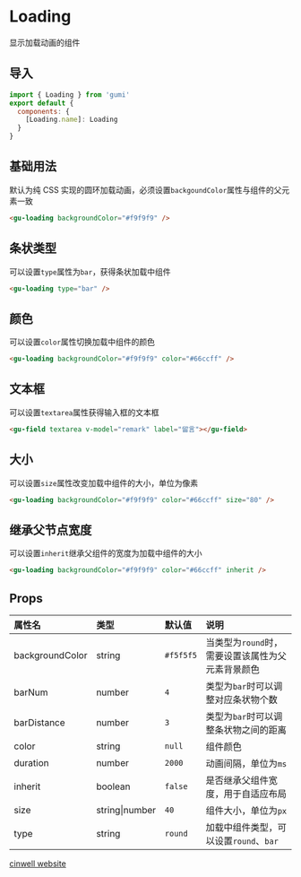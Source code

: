 # Loading

显示加载动画的组件

<div class="mdoc">
<div class="mdoc-main">

## 导入

```js
import { Loading } from 'gumi'
export default {
  components: {
    [Loading.name]: Loading
  }
}
```

## 基础用法

默认为纯 CSS 实现的圆环加载动画，必须设置`backgoundColor`属性与组件的父元素一致

```html
<gu-loading backgroundColor="#f9f9f9" />
```

## 条状类型

可以设置`type`属性为`bar`，获得条状加载中组件

```html
<gu-loading type="bar" />
```

## 颜色

可以设置`color`属性切换加载中组件的颜色

```html
<gu-loading backgroundColor="#f9f9f9" color="#66ccff" />
```

## 文本框

可以设置`textarea`属性获得输入框的文本框

```html
<gu-field textarea v-model="remark" label="留言"></gu-field>
```

## 大小

可以设置`size`属性改变加载中组件的大小，单位为像素

```html
<gu-loading backgroundColor="#f9f9f9" color="#66ccff" size="80" />
```

## 继承父节点宽度

可以设置`inherit`继承父组件的宽度为加载中组件的大小

```html
<gu-loading backgroundColor="#f9f9f9" color="#66ccff" inherit />
```



## Props

| 属性名          | 类型           | 默认值    | 说明                                              |
| :-------------- | :------------- | :-------- | :------------------------------------------------ |
| backgroundColor | string         | `#f5f5f5` | 当类型为`round`时，需要设置该属性为父元素背景颜色 |
| barNum          | number         | `4`       | 类型为`bar`时可以调整对应条状物个数               |
| barDistance     | number         | `3`       | 类型为`bar`时可以调整条状物之间的距离             |
| color           | string         | `null`    | 组件颜色                                          |
| duration        | number         | `2000`    | 动画间隔，单位为`ms`                              |
| inherit         | boolean        | `false`   | 是否继承父组件宽度，用于自适应布局                |
| size            | string\|number | `40`      | 组件大小，单位为`px`                              |
| type            | string         | `round`   | 加载中组件类型，可以设置`round`、`bar`            |

</div>

<div class="mdoc-section">

[cinwell website](http://localhost:8080/#/senior/loading ':include :type=iframe frameborder=no')

</div>

</div>
